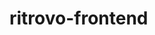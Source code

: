# ritrovo-frontend


<!-- Security scan triggered at 2025-09-02 01:24:51 -->

<!-- Security scan triggered at 2025-09-09 05:31:47 -->

<!-- Security scan triggered at 2025-09-28 15:34:42 -->